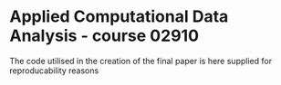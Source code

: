 # Applied Computational Data Analysis - course 02910
The code utilised in the creation of the final paper is here supplied for reproducability reasons
